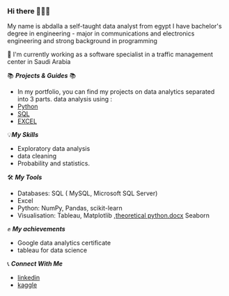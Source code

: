 ### Hi there 🙋🏻‍♀️
My name is abdalla a self-taught data analyst from egypt  I have bachelor's degree in engineering - major in communications and
electronics engineering and strong background in programming


 👷 I'm currently working as a software specialist in a traffic management center in Saudi Arabia

📚 ***Projects & Guides*** 📚
* In my portfolio, you can find my projects  on data analytics separated into 3 parts. data analysis using :
* [Python](https://github.com/bedo-gomaa/data-analysis-using-python)
* [SQL](https://github.com/bedo-gomaa/data-analysis-using-SQL)
* [EXCEL](https://github.com/bedo-gomaa/data-abalysis-using-excel)



💡***My Skills***
 *  Exploratory data analysis
 *  data cleaning 
 *  Probability and statistics.

🛠️ ***My Tools***

* Databases: SQL ( MySQL,  Microsoft SQL Server)
*  Excel
* Python: NumPy, Pandas, scikit-learn
* Visualisation: Tableau, Matplotlib ,[theoretical python.docx](https://github.com/bedo-gomaa/bedo-gomaa/files/10757703/theoretical.python.docx)
Seaborn

✊ ***My achievements***
 *  Google data analytics certificate
 *  tableau for data science 


  📞 ***Connect With Me***
  
  * [linkedin](https://www.linkedin.com/in/abdallah-gomaa-1b3146195/)
  * [kaggle](https://www.kaggle.com/abdallahgomaa)

  
<!--
**bedo-gomaa/bedo-gomaa** is a ✨ _special_ ✨ repository because its `README.md` (this file) appears on your GitHub profile.

Here are some ideas to get you started:

- 🔭 I’m currently working on ...
- 🌱 I’m currently learning ...
- 👯 I’m looking to collaborate on ...
- 🤔 I’m looking for help with ...
- 💬 Ask me about ...
- 📫 How to reach me: ...
- 😄 Pronouns: ...
- ⚡ Fun fact: ...
-->
